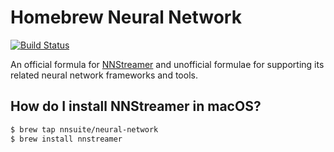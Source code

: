 # Homebrew Neural Network

[![Build Status](https://travis-ci.org/wooksong/homebrew-neural-network.svg?branch=master)](https://travis-ci.org/wooksong/homebrew-neural-network)

An official formula for [NNStreamer](https://github.com/nnsuite/nnstreamer) and unofficial formulae for supporting its related neural network frameworks and tools.

## How do I install NNStreamer in macOS?

```bash
$ brew tap nnsuite/neural-network
$ brew install nnstreamer
```